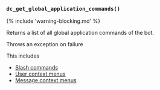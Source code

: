 ### `dc_get_global_application_commands()`

{% include 'warning-blocking.md' %}

Returns a list of all global application commands of the bot.

Throws an exception on failure

This includes

* [Slash commands](/values/commands/slash-command.md)
* [User context menus](/values/commands/user-context-menu.md)
* [Message context menus](/values/commands/message-context-menu.md)